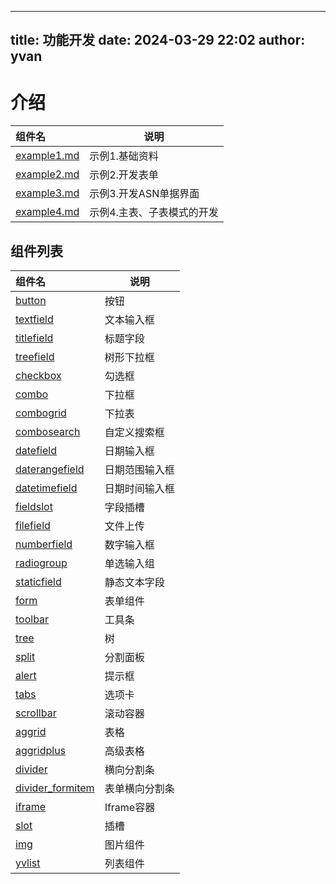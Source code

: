 ---
title: 功能开发
date: 2024-03-29 22:02
author: yvan
------

# 介绍

| 组件名                          | 说明 |
|:-----------------------------|--|
| [example1.md](./01_zexample1.md) | 示例1.基础资料 |
| [example2.md](./01_zexample2.md) | 示例2.开发表单 |
| [example3.md](./01_zexample3.md) | 示例3.开发ASN单据界面 |
| [example4.md](./01_zexample4.md) | 示例4.主表、子表模式的开发 |

## 组件列表

| 组件名                          | 说明 | 
|:-----------------------------|--|
| [button](02_button.md)       | 按钮 |
| [textfield](03_textfield.md) | 文本输入框 |
| [titlefield](./04_titlefield.md) | 标题字段 |
| [treefield](./05_treefield.md) | 树形下拉框 |
| [checkbox](./06_checkbox.md) | 勾选框 |
| [combo](./07_combo.md) | 下拉框 |
| [combogrid](./08_combogrid.md) | 下拉表 |
| [combosearch](./09_combosearch.md) | 自定义搜索框 |
| [datefield](./10_datefield.md) | 日期输入框 |
| [daterangefield](./11_daterangefield.md) | 日期范围输入框 |
| [datetimefield](./12_datetimefield.md) | 日期时间输入框 |
| [fieldslot](./12_fieldslot.md) | 字段插槽 |
| [filefield](./13_filefield.md) | 文件上传 |
| [numberfield](./14_numberfield.md) |  数字输入框 |
| [radiogroup](./15_radiogroup.md) | 单选输入组 |
| [staticfield](./16_staticfield.md) | 静态文本字段 |
| [form](./17_form.md) | 表单组件 |
| [toolbar](./18_toolbar.md) | 工具条 |
| [tree](./19_tree.md) | 树 |
| [split](./20_split.md) | 分割面板 |
| [alert](./21_alert.md) | 提示框 |
| [tabs](./22_tabs.md) | 选项卡 |
| [scrollbar](./23_scrollbar.md) | 滚动容器 |
| [aggrid](./24_aggrid.md) | 表格 |
| [aggridplus](./25_aggridplus.md) | 高级表格 |
| [divider](./26_divider.md) | 横向分割条 |
| [divider_formitem](./27_divider_formitem.md) | 表单横向分割条 |
| [iframe](./28_iframe.md) | Iframe容器 |
| [slot](./29_slot.md) | 插槽 |
| [img](./31_img.md) | 图片组件 |
| [yvlist](./34_yvlist.md) | 列表组件 |